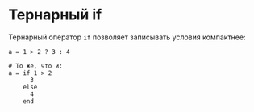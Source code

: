 # Тернарный if

Тернарный оператор `if` позволяет записывать условия компактнее:

```crystal
a = 1 > 2 ? 3 : 4

# То же, что и:
a = if 1 > 2
      3
    else
      4
    end
```
